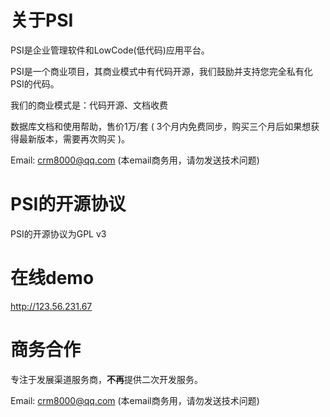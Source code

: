 # 关于PSI

PSI是企业管理软件和LowCode(低代码)应用平台。

PSI是一个商业项目，其商业模式中有代码开源，我们鼓励并支持您完全私有化PSI的代码。

我们的商业模式是：代码开源、文档收费

数据库文档和使用帮助，售价1万/套 ( 3个月内免费同步，购买三个月后如果想获得最新版本，需要再次购买 )。

Email: crm8000@qq.com (本email商务用，请勿发送技术问题)

# PSI的开源协议

PSI的开源协议为GPL v3

# 在线demo

http://123.56.231.67


# 商务合作

专注于发展渠道服务商，**不再**提供二次开发服务。

Email: crm8000@qq.com (本email商务用，请勿发送技术问题)


